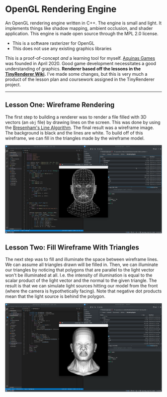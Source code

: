 # OpenGL Rendering Engine 

An OpenGL rendering engine written in C++. 
The engine is small and light. 
It implements things like shadow mapping, ambient occlusion, and shader application.
This engine is made open source through the MPL 2.0 license.

- This is a software rasterizer for OpenGL
- This does not use any existing graphics libraries

This is a proof-of-concept _and_ a learning tool for myself.
[Aquinas Games](https://aquinasgames.ca) was founded in April 2020.
Good game development necessitates a good understanding of graphics.
**Renderer based off the lessons in the [TinyRenderer Wiki](https://github.com/ssloy/tinyrenderer/wiki).**
I've made some changes, but this is very much a product of the lesson plan and coursework assigned in the TinyRenderer project.

---

## Lesson One: Wireframe Rendering

The first step to building a renderer was to render a file filled with 3D vectors (an `obj` file) by drawing lines on the screen. 
This was done by using the [Bresenham's Line Algorithm](https://en.wikipedia.org/wiki/Bresenham%27s_line_algorithm).
The final result was a wireframe image. The background is black and the lines are white.
To build off of this wireframe, we can fill in the triangles made by the wireframe model.

![Wireframe Render](/devlog/lesson-1-wireframe.png)

## Lesson Two: Fill Wireframe With Triangles

The next step was to fill and illuminate the space between wireframe lines.
We can assume all triangles drawn will be filled in. 
Then, we can illuminate our triangles by noticing that polygons that are parallel to the light vector won't be illuminated at all.
I.e. the intensity of illumination is equal to the scalar product of the light vector and the normal to the given triangle.
The result is that we can simulate light sources hitting our model from the front (where the camera is hypothetically facing).
Note that negative dot products mean that the light source is behind the polygon. 

![Triangles Filled In](/devlog/lesson-2-triangles.png)
